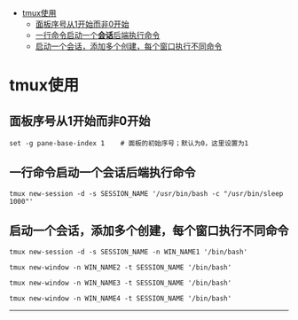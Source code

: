 <!-- MDTOC maxdepth:6 firsth1:1 numbering:0 flatten:0 bullets:1 updateOnSave:1 -->

- [tmux使用](#tmux使用)   
   - [面板序号从1开始而非0开始](#面板序号从1开始而非0开始)   
   - [一行命令启动一个**会话**后端执行命令](#一行命令启动一个会话后端执行命令)   
   - [启动一个会话，添加多个创建，每个窗口执行不同命令](#启动一个会话，添加多个创建，每个窗口执行不同命令)   

<!-- /MDTOC -->

# tmux使用


## 面板序号从1开始而非0开始

```
set -g pane-base-index 1    # 面板的初始序号；默认为0，这里设置为1
```

## 一行命令启动一个**会话**后端执行命令

```
tmux new-session -d -s SESSION_NAME '/usr/bin/bash -c "/usr/bin/sleep 1000"'
```


## 启动一个会话，添加多个创建，每个窗口执行不同命令

```
tmux new-session -d -s SESSION_NAME -n WIN_NAME1 '/bin/bash'

tmux new-window -n WIN_NAME2 -t SESSION_NAME '/bin/bash'

tmux new-window -n WIN_NAME3 -t SESSION_NAME '/bin/bash'

tmux new-window -n WIN_NAME4 -t SESSION_NAME '/bin/bash'
```












----
